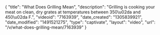 {
    "title": "What Does Grilling Mean",
    "description": "Grilling is cooking your meat on clean, dry grates at temperatures between 350\u02da and 450\u02da F.",
    "videoid": "7163939",
    "date_created": "1305839921",
    "date_modified": "1491521275",
    "type": "captivate",
    "layout": "video",
    "url": "\/v\/what-does-grilling-mean\/7163939"
}